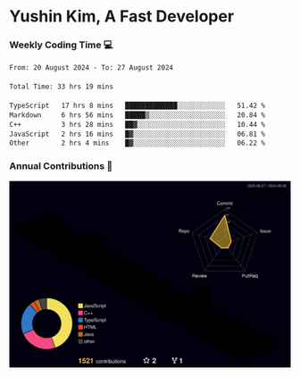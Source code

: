 # Yushin Kim, A Fast Developer

### Weekly Coding Time 💻

<!--START_SECTION:waka-->

```txt
From: 20 August 2024 - To: 27 August 2024

Total Time: 33 hrs 19 mins

TypeScript   17 hrs 8 mins   █████████████░░░░░░░░░░░░   51.42 %
Markdown     6 hrs 56 mins   █████▒░░░░░░░░░░░░░░░░░░░   20.84 %
C++          3 hrs 28 mins   ██▓░░░░░░░░░░░░░░░░░░░░░░   10.44 %
JavaScript   2 hrs 16 mins   █▓░░░░░░░░░░░░░░░░░░░░░░░   06.81 %
Other        2 hrs 4 mins    █▓░░░░░░░░░░░░░░░░░░░░░░░   06.22 %
```

<!--END_SECTION:waka-->

### Annual Contributions 🏃

![](./profile-3d-contrib/profile-night-rainbow.svg)

